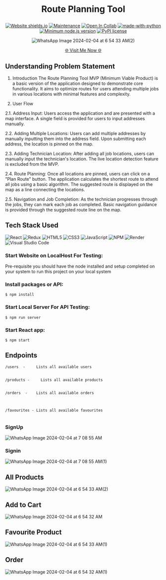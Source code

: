 
  <h1><p align="center"><b><b>Route Planning Tool</b></b>
</p></h1>

<div align="center">

<a href="">![Website shields.io](https://img.shields.io/website-up-down-green-red/http/shields.io.svg)</a>
  <a href="">![Maintenance](https://img.shields.io/badge/Maintained%3F-yes-green.svg)</a>
  <a href="">![Open In Collab](https://colab.research.google.com/assets/colab-badge.svg)</a>
  <a href="">[![made-with-python](https://img.shields.io/badge/Made%20with-Python-1f425f.svg)](https://www.python.org/)</a>
  <a href="">[![Minimum node.js version](https://badgen.net/npm/node/express)](https://npmjs.com/package/express)</a>
  <a href="">[![PyPI license](https://img.shields.io/pypi/l/ansicolortags.svg)](https://pypi.python.org/pypi/ansicolortags/)</a>


![WhatsApp Image 2024-02-04 at 6 54 33 AM(2)](https://github.com/ayush645/tanX.fi/assets/80757890/4c2b1533-ffe5-4d41-a63b-ae5c781e0d6a)


</div>




<p align="Center"><a href="https://route-planning-tool.netlify.app/" > 🌐 Visit Me Now 🌐</a></p>



## Understanding Problem Statement


1. Introduction
The Route Planning Tool MVP (Minimum Viable Product) is a basic version of the application designed to demonstrate core functionality. It aims to optimize routes for users attending multiple jobs in various locations with minimal features and complexity.

2. User Flow
   
2.1. Address Input:
Users access the application and are presented with a map interface.
A single field is provided for users to input addresses manually.

2.2. Adding Multiple Locations:
Users can add multiple addresses by manually inputting them into the address field.
Upon submitting each address, the location is pinned on the map.

2.3. Adding Technician Location:
After adding all job locations, users can manually input the technician's location.
The live location detection feature is excluded from the MVP.

2.4. Route Planning:
Once all locations are pinned, users can click on a "Plan Route" button.
The application calculates the shortest route to attend all jobs using a basic algorithm.
The suggested route is displayed on the map as a line connecting the locations.

2.5. Navigation and Job Completion:
As the technician progresses through the jobs, they can mark each job as completed.
Basic navigation guidance is provided through the suggested route line on the map.



## Tech Stack Used

![React](https://img.shields.io/badge/react-%2320232a.svg?style=for-the-badge&logo=react&logoColor=%2361DAFB)
![Redux](https://img.shields.io/badge/redux-%23593d88.svg?style=for-the-badge&logo=redux&logoColor=white)
![HTML5](https://img.shields.io/badge/html5-%23E34F26.svg?style=for-the-badge&logo=html5&logoColor=white)
![CSS3](https://img.shields.io/badge/css3-%231572B6.svg?style=for-the-badge&logo=css3&logoColor=white)
![JavaScript](https://img.shields.io/badge/javascript-%23323330.svg?style=for-the-badge&logo=javascript&logoColor=%23F7DF1E)
![NPM](https://img.shields.io/badge/NPM-%23CB3837.svg?style=for-the-badge&logo=npm&logoColor=white)
![Render](https://img.shields.io/badge/Render-%46E3B7.svg?style=for-the-badge&logo=render&logoColor=white)
![Visual Studio Code](https://img.shields.io/badge/Visual%20Studio%20Code-0078d7.svg?style=for-the-badge&logo=visual-studio-code&logoColor=white)



### Start Website on LocalHost For Testing:

Pre-requisite you should have the node installed and setup completed on your system to run this project on your local system 


### Install packages or API:

```
$ npm install
```

### Start Local Server For API Testing:

```
$ npm run server
```

### Start React app:

```
$ npm start
```

## Endpoints

```
/users	-     Lists all available users


/products - 	Lists all available products


/orders	 -    Lists all available orders



/favourites - Lists all available favourites


```


### SignUp 
![WhatsApp Image 2024-02-04 at 7 08 55 AM](https://github.com/ayush645/tanX.fi/assets/80757890/52c86253-e7ed-4210-9ce3-c07dc58db16d)



### Signin
![WhatsApp Image 2024-02-04 at 7 08 55 AM(1)](https://github.com/ayush645/tanX.fi/assets/80757890/e724c633-3bd2-4d7d-bfae-259d6328f0b6)

## All Products
![WhatsApp Image 2024-02-04 at 6 54 33 AM(2)](https://github.com/ayush645/tanX.fi/assets/80757890/a5193023-fa08-4bc0-86ec-07d2dcdce2ad)

## Add to Cart
![WhatsApp Image 2024-02-04 at 6 54 32 AM](https://github.com/ayush645/tanX.fi/assets/80757890/286e235b-832c-4933-bf78-4b98fc822782)

## Favourite Product
![WhatsApp Image 2024-02-04 at 6 54 33 AM(1)](https://github.com/ayush645/tanX.fi/assets/80757890/4e52a0ae-cafc-4462-8c1a-93e7923c5960)

## Order 
![WhatsApp Image 2024-02-04 at 6 54 32 AM(1)](https://github.com/ayush645/tanX.fi/assets/80757890/fc4b0215-bb24-4967-8257-2c84f73fa53c)


